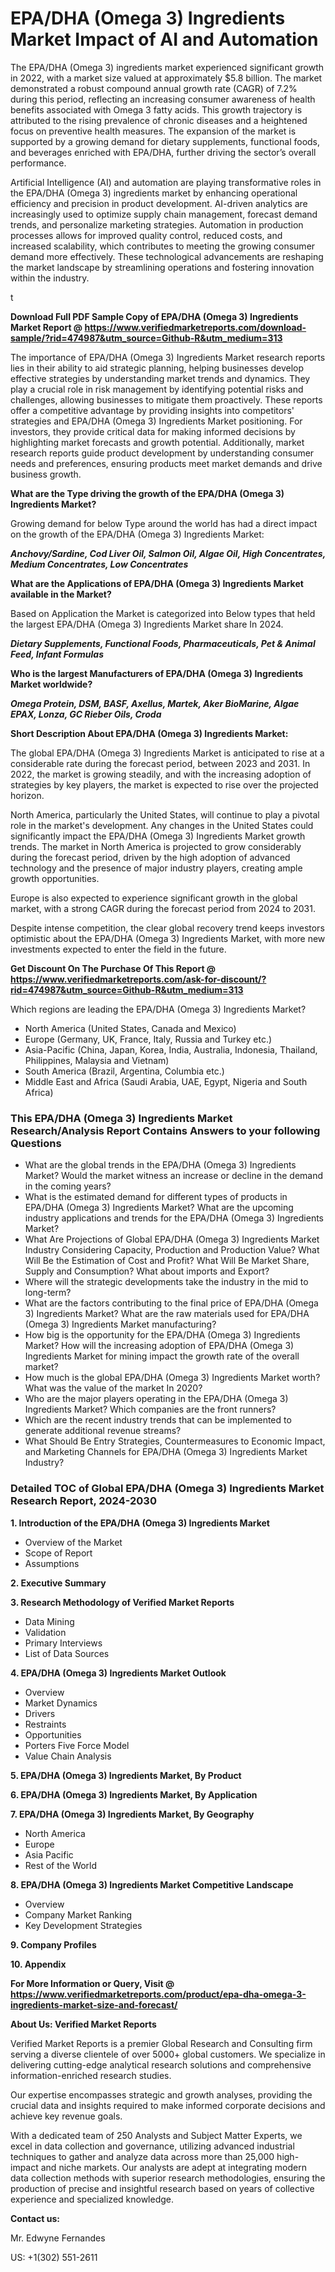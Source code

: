 <meta name="title" content="Global EPA/DHA (Omega 3) Ingredients Market Impact of AI and Automation"><meta name="description" content="The EPA/DHA (Omega 3) ingredients market experienced significant growth in 2022, with a market size valued at approximately $5.8 billion. The market demonstrated a rob"><meta name="title" content="EPA/DHA (Omega 3) Ingredients Market Size, Share, Scope, Trends, Growth, Opportunities, Analysis, Forecast"><h1>EPA/DHA (Omega 3) Ingredients Market Impact of AI and Automation</h1><p>The EPA/DHA (Omega 3) ingredients market experienced significant growth in 2022, with a market size valued at approximately $5.8 billion. The market demonstrated a robust compound annual growth rate (CAGR) of 7.2% during this period, reflecting an increasing consumer awareness of health benefits associated with Omega 3 fatty acids. This growth trajectory is attributed to the rising prevalence of chronic diseases and a heightened focus on preventive health measures. The expansion of the market is supported by a growing demand for dietary supplements, functional foods, and beverages enriched with EPA/DHA, further driving the sector’s overall performance.</p><p>Artificial Intelligence (AI) and automation are playing transformative roles in the EPA/DHA (Omega 3) ingredients market by enhancing operational efficiency and precision in product development. AI-driven analytics are increasingly used to optimize supply chain management, forecast demand trends, and personalize marketing strategies. Automation in production processes allows for improved quality control, reduced costs, and increased scalability, which contributes to meeting the growing consumer demand more effectively. These technological advancements are reshaping the market landscape by streamlining operations and fostering innovation within the industry.</p>t</p><p id="" class=""><strong>Download Full PDF Sample Copy of EPA/DHA (Omega 3) Ingredients Market Report @ <a href="https://www.verifiedmarketreports.com/download-sample/?rid=474987&utm_source=Github-R&utm_medium=313" target="_blank">https://www.verifiedmarketreports.com/download-sample/?rid=474987&utm_source=Github-R&utm_medium=313</a></strong></p><p>The importance of&nbsp;EPA/DHA (Omega 3) Ingredients Market research reports lies in their ability to aid strategic planning, helping businesses develop effective strategies by understanding market trends and dynamics. They play a crucial role in risk management by identifying potential risks and challenges, allowing businesses to mitigate them proactively. These reports offer a competitive advantage by providing insights into competitors' strategies and EPA/DHA (Omega 3) Ingredients Market positioning. For investors, they provide critical data for making informed decisions by highlighting market forecasts and growth potential. Additionally, market research reports guide product development by understanding consumer needs and preferences, ensuring products meet market demands and drive business growth.</p><p><strong>What are the&nbsp;Type driving the growth of the EPA/DHA (Omega 3) Ingredients Market?</strong></p><p id="" class="">Growing demand for below Type around the world has had a direct impact on the growth of the EPA/DHA (Omega 3) Ingredients Market:</p><em><strong>Anchovy/Sardine, Cod Liver Oil, Salmon Oil, Algae Oil, High Concentrates, Medium Concentrates, Low Concentrates</strong></em></p><strong>What are the&nbsp;Applications&nbsp;of EPA/DHA (Omega 3) Ingredients Market available in the Market?</strong></p><p id="" class="">Based on Application the Market is categorized into Below types that held the largest EPA/DHA (Omega 3) Ingredients Market share In 2024.</p><em><strong>Dietary Supplements, Functional Foods, Pharmaceuticals, Pet & Animal Feed, Infant Formulas</strong></em></p><strong>Who is the largest Manufacturers of EPA/DHA (Omega 3) Ingredients Market worldwide?</strong></p><p><em><strong>Omega Protein, DSM, BASF, Axellus, Martek, Aker BioMarine, Algae EPAX, Lonza, GC Rieber Oils, Croda</strong></em></p><p id="" class=""><strong>Short Description About EPA/DHA (Omega 3) Ingredients Market:</strong></p><p>The global EPA/DHA (Omega 3) Ingredients Market is anticipated to rise at a considerable rate during the forecast period, between 2023 and 2031. In 2022, the market is growing steadily, and with the increasing adoption of strategies by key players, the market is expected to rise over the projected horizon.</p><p>North America, particularly the United States, will continue to play a pivotal role in the market's development. Any changes in the United States could significantly impact the EPA/DHA (Omega 3) Ingredients Market growth trends. The market in North America is projected to grow considerably during the forecast period, driven by the high adoption of advanced technology and the presence of major industry players, creating ample growth opportunities.</p><p>Europe is also expected to experience significant growth in the global market, with a strong CAGR during the forecast period from 2024 to 2031.</p><p>Despite intense competition, the clear global recovery trend keeps investors optimistic about the EPA/DHA (Omega 3) Ingredients Market, with more new investments expected to enter the field in the future.</p><p id="" class=""><strong>Get Discount On The Purchase Of This Report @ <a href="https://www.verifiedmarketreports.com/ask-for-discount/?rid=474987&utm_source=Github-R&utm_medium=313" target="_blank">https://www.verifiedmarketreports.com/ask-for-discount/?rid=474987&utm_source=Github-R&utm_medium=313</a></strong></p>Which regions are leading the EPA/DHA (Omega 3) Ingredients Market?</p><ul><li>North America (United States, Canada and Mexico)</li><li>Europe (Germany, UK, France, Italy, Russia and Turkey etc.)</li><li>Asia-Pacific (China, Japan, Korea, India, Australia, Indonesia, Thailand, Philippines, Malaysia and Vietnam)</li><li>South America (Brazil, Argentina, Columbia etc.)</li><li>Middle East and Africa (Saudi Arabia, UAE, Egypt, Nigeria and South Africa)</li></ul><h3 id="" class="">This EPA/DHA (Omega 3) Ingredients Market Research/Analysis Report Contains Answers to your following Questions</h3><ul><li>What are the global trends in the EPA/DHA (Omega 3) Ingredients Market? Would the market witness an increase or decline in the demand in the coming years?</li><li>What is the estimated demand for different types of products in EPA/DHA (Omega 3) Ingredients Market? What are the upcoming industry applications and trends for the EPA/DHA (Omega 3) Ingredients Market?</li><li>What Are Projections of Global EPA/DHA (Omega 3) Ingredients Market Industry Considering Capacity, Production and Production Value? What Will Be the Estimation of Cost and Profit? What Will Be Market Share, Supply and Consumption? What about imports and Export?</li><li>Where will the strategic developments take the industry in the mid to long-term?</li><li>What are the factors contributing to the final price of EPA/DHA (Omega 3) Ingredients Market? What are the raw materials used for EPA/DHA (Omega 3) Ingredients Market manufacturing?</li><li>How big is the opportunity for the EPA/DHA (Omega 3) Ingredients Market? How will the increasing adoption of EPA/DHA (Omega 3) Ingredients Market for mining impact the growth rate of the overall market?</li><li>How much is the global EPA/DHA (Omega 3) Ingredients Market worth? What was the value of the market In 2020?</li><li>Who are the major players operating in the EPA/DHA (Omega 3) Ingredients Market? Which companies are the front runners?</li><li>Which are the recent industry trends that can be implemented to generate additional revenue streams?</li><li>What Should Be Entry Strategies, Countermeasures to Economic Impact, and Marketing Channels for EPA/DHA (Omega 3) Ingredients Market Industry?</li></ul><h3 id="" class="">Detailed TOC of Global EPA/DHA (Omega 3) Ingredients Market Research Report, 2024-2030</h3><p id="" class=""><strong>1. Introduction of the EPA/DHA (Omega 3) Ingredients Market</strong></p><ul><li>Overview of the Market</li><li>Scope of Report</li><li>Assumptions</li></ul><p id="" class=""><strong>2. Executive Summary</strong></p><p id="" class=""><strong>3. Research Methodology of Verified Market Reports</strong></p><ul><li>Data Mining</li><li>Validation</li><li>Primary Interviews</li><li>List of Data Sources</li></ul><p id="" class=""><strong>4. EPA/DHA (Omega 3) Ingredients Market Outlook</strong></p><ul><li>Overview</li><li>Market Dynamics</li><li>Drivers</li><li>Restraints</li><li>Opportunities</li><li>Porters Five Force Model</li><li>Value Chain Analysis</li></ul><p id="" class=""><strong>5. EPA/DHA (Omega 3) Ingredients Market, By Product</strong></p><p id="" class=""><strong>6. EPA/DHA (Omega 3) Ingredients Market, By Application</strong></p><p id="" class=""><strong>7. EPA/DHA (Omega 3) Ingredients Market, By Geography</strong></p><ul><li>North America</li><li>Europe</li><li>Asia Pacific</li><li>Rest of the World</li></ul><p id="" class=""><strong>8. EPA/DHA (Omega 3) Ingredients Market Competitive Landscape</strong></p><ul><li>Overview</li><li>Company Market Ranking</li><li>Key Development Strategies</li></ul><p id="" class=""><strong>9. Company Profiles</strong></p><p id="" class=""><strong>10. Appendix</strong></p><p id="" class=""><strong>For More Information or Query, Visit @ <a href="https://www.verifiedmarketreports.com/product/epa-dha-omega-3-ingredients-market-size-and-forecast/" target="_blank">https://www.verifiedmarketreports.com/product/epa-dha-omega-3-ingredients-market-size-and-forecast/</a></strong></p><p id="" class=""><strong>About Us: Verified Market Reports</strong></p><p id="" class="">Verified Market Reports is a premier Global Research and Consulting firm serving a diverse clientele of over 5000+ global customers. We specialize in delivering cutting-edge analytical research solutions and comprehensive information-enriched research studies.</p><p id="" class="">Our expertise encompasses strategic and growth analyses, providing the crucial data and insights required to make informed corporate decisions and achieve key revenue goals.</p><p id="" class="">With a dedicated team of 250 Analysts and Subject Matter Experts, we excel in data collection and governance, utilizing advanced industrial techniques to gather and analyze data across more than 25,000 high-impact and niche markets. Our analysts are adept at integrating modern data collection methods with superior research methodologies, ensuring the production of precise and insightful research based on years of collective experience and specialized knowledge.</p><p id="" class=""><strong>Contact us:</strong></p><p id="" class="">Mr. Edwyne Fernandes</p><p id="" class="">US: +1(302) 551-2611</p>